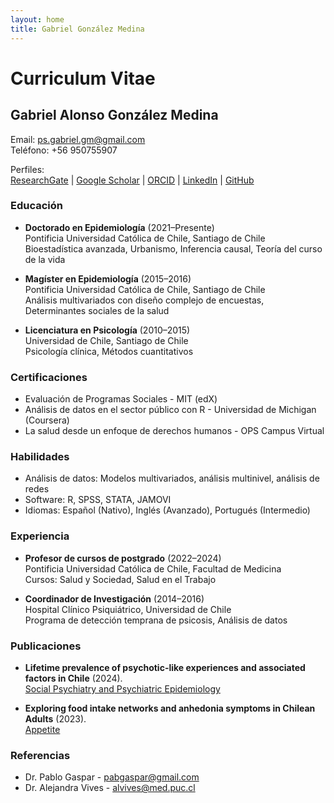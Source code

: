 ```yaml
---
layout: home
title: Gabriel González Medina
---
```


# Curriculum Vitae

## Gabriel Alonso González Medina

Email: [ps.gabriel.gm@gmail.com](mailto:ps.gabriel.gm@gmail.com)  
Teléfono: +56 950755907

Perfiles:  
[ResearchGate](https://www.researchgate.net) | 
[Google Scholar](https://scholar.google.com) | 
[ORCID](https://orcid.org) | 
[LinkedIn](https://www.linkedin.com) | 
[GitHub](https://github.com)

### Educación

* **Doctorado en Epidemiología** (2021–Presente)  
  Pontificia Universidad Católica de Chile, Santiago de Chile  
  Bioestadística avanzada, Urbanismo, Inferencia causal, Teoría del curso de la vida

* **Magíster en Epidemiología** (2015–2016)  
  Pontificia Universidad Católica de Chile, Santiago de Chile  
  Análisis multivariados con diseño complejo de encuestas, Determinantes sociales de la salud

* **Licenciatura en Psicología** (2010–2015)  
  Universidad de Chile, Santiago de Chile  
  Psicología clínica, Métodos cuantitativos

### Certificaciones
* Evaluación de Programas Sociales - MIT (edX)
* Análisis de datos en el sector público con R - Universidad de Michigan (Coursera)
* La salud desde un enfoque de derechos humanos - OPS Campus Virtual

### Habilidades
* Análisis de datos: Modelos multivariados, análisis multinivel, análisis de redes
* Software: R, SPSS, STATA, JAMOVI
* Idiomas: Español (Nativo), Inglés (Avanzado), Portugués (Intermedio)

### Experiencia
* **Profesor de cursos de postgrado** (2022–2024)  
  Pontificia Universidad Católica de Chile, Facultad de Medicina  
  Cursos: Salud y Sociedad, Salud en el Trabajo

* **Coordinador de Investigación** (2014–2016)  
  Hospital Clínico Psiquiátrico, Universidad de Chile  
  Programa de detección temprana de psicosis, Análisis de datos

### Publicaciones
* **Lifetime prevalence of psychotic-like experiences and associated factors in Chile** (2024).  
  [Social Psychiatry and Psychiatric Epidemiology](https://link.springer.com/article/10.1007/s00127-024-02741-y)

* **Exploring food intake networks and anhedonia symptoms in Chilean Adults** (2023).  
  [Appetite](https://pubmed.ncbi.nlm.nih.gov/37704006/)

### Referencias
* Dr. Pablo Gaspar - [pabgaspar@gmail.com](mailto:pabgaspar@gmail.com)
* Dr. Alejandra Vives - [alvives@med.puc.cl](mailto:alvives@med.puc.cl)
